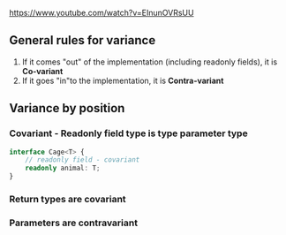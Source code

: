 

https://www.youtube.com/watch?v=EInunOVRsUU


## General rules for variance

1. If it comes "out" of the implementation (including readonly fields), it is **Co-variant**
2. If it goes "in"to the implementation, it is **Contra-variant**

## Variance by position

### Covariant - Readonly field type is type parameter type 

```ts
interface Cage<T> {
    // readonly field - covariant
    readonly animal: T;
}
```

### Return types are covariant

### Parameters are contravariant

